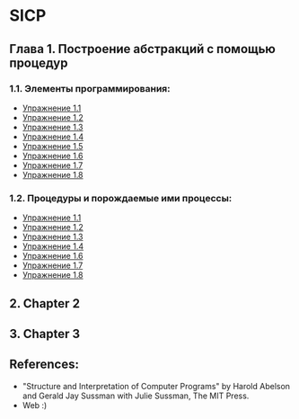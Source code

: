 # SICP

## Глава 1. Построение абстракций с помощью процедур

### 1.1. Элементы программирования: 
- [Упражнение 1.1](./docs/chapter-1/e-1/index.md)
- [Упражнение 1.2](./docs/chapter-1/e-2/index.md)
- [Упражнение 1.3](./docs/chapter-1/e-3/index.md)
- [Упражнение 1.4](./docs/chapter-1/e-4/index.md)
- [Упражнение 1.5](./docs/chapter-1/e-5/index.md)
- [Упражнение 1.6](./docs/chapter-1/e-6/index.md)
- [Упражнение 1.7](./docs/chapter-1/e-7/index.md)
- [Упражнение 1.8](./docs/chapter-1/e-8/index.md)

### 1.2. Процедуры и порождаемые ими процессы: 
- [Упражнение 1.1](./docs/chapter-1/index.md)
- [Упражнение 1.2](./docs/chapter-1/index.md)
- [Упражнение 1.3](./docs/chapter-1/index.md)
- [Упражнение 1.4](./docs/chapter-1/index.md)
- [Упражнение 1.6](./docs/chapter-1/index.md)
- [Упражнение 1.7](./docs/chapter-1/index.md)
- [Упражнение 1.8](./docs/chapter-1/index.md)

## 2. Chapter 2
## 3. Chapter 3

## References:
-  "Structure and Interpretation of Computer Programs" by Harold Abelson and Gerald Jay Sussman with Julie Sussman, The MIT Press.
-  Web :)
